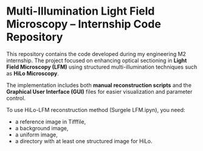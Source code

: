# Multi-Illumination Light Field Microscopy – Internship Code Repository

This repository contains the code developed during my engineering M2 internship. The project focused on enhancing optical sectioning in **Light Field Microscopy (LFM)** using structured multi-illumination techniques such as **HiLo Microscopy**.

The implementation includes both **manual reconstruction scripts** and the **Graphical User Interface (GUI)** files for easier visualization and parameter control.

To use HiLo-LFM reconstruction method (Surgele LFM.ipyn), you need:
- a reference image in Tifffile,
- a background image,
- a uniform image,
- a directory with at least one structured image for HiLo.
